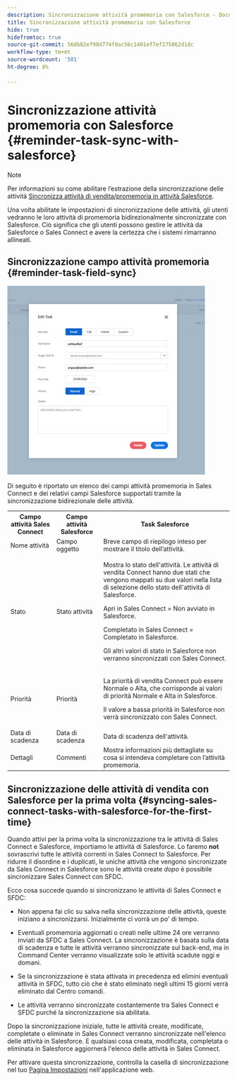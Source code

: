 ```yaml
---
description: Sincronizzazione attività promemoria con Salesforce - Documenti Marketo - Documentazione del prodotto
title: Sincronizzazione attività promemoria con Salesforce
hide: true
hidefromtoc: true
source-git-commit: 56db82ef98d774f8ac56c1401ef7ef275862d1dc
workflow-type: tm+mt
source-wordcount: '501'
ht-degree: 0%

---
```


# Sincronizzazione attività promemoria con Salesforce {#reminder-task-sync-with-salesforce}

>[!NOTE]
>
>Per informazioni su come abilitare l’estrazione della sincronizzazione delle attività [Sincronizza attività di vendita/promemoria in attività Salesforce](/help/marketo/product-docs/marketo-sales-connect/crm/salesforce-integration/salesforce-sync-settings.md#sync-sales-connect-tasks-reminders-to-salesforce-tasks).

Una volta abilitate le impostazioni di sincronizzazione delle attività, gli utenti vedranno le loro attività di promemoria bidirezionalmente sincronizzate con Salesforce. Ciò significa che gli utenti possono gestire le attività da Salesforce o Sales Connect e avere la certezza che i sistemi rimarranno allineati.

## Sincronizzazione campo attività promemoria {#reminder-task-field-sync}

![](assets/reminder-task-sync-with-salesforce-1.png)

Di seguito è riportato un elenco dei campi attività promemoria in Sales Connect e dei relativi campi Salesforce supportati tramite la sincronizzazione bidirezionale delle attività.

<table>
 <tr>
  <th>Campo attività Sales Connect</th>
  <th>Campo attività Salesforce</th>
  <th>Task Salesforce</th>
 </tr>
 <tr>
  <td>Nome attività</td>
  <td>Campo oggetto</td>
  <td>Breve campo di riepilogo inteso per mostrare il titolo dell’attività.</td>
 </tr>
 <tr>
  <td>Stato</td>
  <td>Stato attività</td>
  <td><p>Mostra lo stato dell'attività. Le attività di vendita Connect hanno due stati che vengono mappati su due valori nella lista di selezione dello stato dell'attività di Salesforce.</p>
  <p>Apri in Sales Connect = Non avviato in Salesforce.</p>
  <p>Completato in Sales Connect = Completato in Salesforce.</p>
  <p>Gli altri valori di stato in Salesforce non verranno sincronizzati con Sales Connect.</p></td>
 </tr>
 <tr>
  <td>Priorità</td>
  <td>Priorità</td>
  <td><p>La priorità di vendita Connect può essere Normale o Alta, che corrisponde ai valori di priorità Normale e Alta in Salesforce.</p>
  <p>Il valore a bassa priorità in Salesforce non verrà sincronizzato con Sales Connect.</p></td>
 </tr>
 <tr>
  <td>Data di scadenza</td>
  <td>Data di scadenza</td>
  <td>Data di scadenza dell'attività.</td>
 </tr>
 <tr>
  <td>Dettagli</td>
  <td>Commenti</td>
  <td>Mostra informazioni più dettagliate su cosa si intendeva completare con l’attività promemoria.</td>
 </tr>
</table>

## Sincronizzazione delle attività di vendita con Salesforce per la prima volta {#syncing-sales-connect-tasks-with-salesforce-for-the-first-time}

Quando attivi per la prima volta la sincronizzazione tra le attività di Sales Connect e Salesforce, importiamo le attività di Salesforce. Lo faremo **not** sovrascrivi tutte le attività correnti in Sales Connect to Salesforce. Per ridurre il disordine e i duplicati, le uniche attività che vengono sincronizzate da Sales Connect in Salesforce sono le attività create *dopo* è possibile sincronizzare Sales Connect con SFDC.

Ecco cosa succede quando si sincronizzano le attività di Sales Connect e SFDC:

* Non appena fai clic su salva nella sincronizzazione delle attività, queste iniziano a sincronizzarsi. Inizialmente ci vorrà un po&#39; di tempo.

* Eventuali promemoria aggiornati o creati nelle ultime 24 ore verranno inviati da SFDC a Sales Connect. La sincronizzazione è basata sulla data di scadenza e tutte le attività verranno sincronizzate sul back-end, ma in Command Center verranno visualizzate solo le attività scadute oggi e domani.

* Se la sincronizzazione è stata attivata in precedenza ed elimini eventuali attività in SFDC, tutto ciò che è stato eliminato negli ultimi 15 giorni verrà eliminato dal Centro comandi.

* Le attività verranno sincronizzate costantemente tra Sales Connect e SFDC purché la sincronizzazione sia abilitata.

Dopo la sincronizzazione iniziale, tutte le attività create, modificate, completate o eliminate in Sales Connect verranno sincronizzate nell&#39;elenco delle attività in Salesforce. E qualsiasi cosa creata, modificata, completata o eliminata in Salesforce aggiornerà l&#39;elenco delle attività in Sales Connect.

Per attivare questa sincronizzazione, controlla la casella di sincronizzazione nel tuo [Pagina Impostazioni](https://toutapp.com/login) nell&#39;applicazione web.
